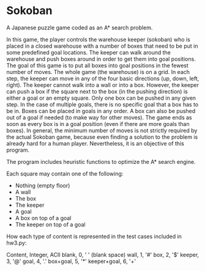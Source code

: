# Sokoban
A Japanese puzzle game coded as an A* search problem.

In this game, the player controls the warehouse keeper (sokoban) who is placed in a closed warehouse with a number of boxes that need to be put in some predefined goal locations. The keeper can walk around the warehouse and push boxes around in order to get them into goal positions. The goal of this game is to put all boxes into goal positions in the fewest number of moves. The whole game (the warehouse) is on a grid. In each step, the keeper can move in any of the four basic directions (up, down, left, right). The keeper cannot walk into a wall or into a box. However, the keeper can push a box if the square next to the box (in the pushing direction) is either a goal or an empty square. Only one box can be pushed in any given step. In the case of multiple goals, there is no specific goal that a box has to be in. Boxes can be placed in goals in any order. A box can also be pushed out of a goal if needed (to make way for other moves). The game ends as soon as every box is in a goal position (even if there are more goals than boxes). In general, the minimum number of moves is not strictly required by the actual Sokoban game, because even finding a solution to the problem is already hard for a human player. Nevertheless, it is an objective of this program.

The program includes heuristic functions to optimize the A* search engine.

Each square may contain one of the following:
* Nothing (empty floor)
* A wall
* The box
* The keeper
* A goal
* A box on top of a goal
* The keeper on top of a goal

How each type of content is represented in the test cases included in hw3.py:

Content, Integer, ACII
blank, 0, ' ' (blank space)
wall, 1, '#'
box, 2, '$'
keeper, 3, '@'
goal, 4, '.'
box+goal, 5, '*'
keeper+goal, 6, '+'
